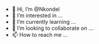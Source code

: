- 👋 Hi, I’m @Nkondel
- 👀 I’m interested in ...
- 🌱 I’m currently learning ...
- 💞️ I’m looking to collaborate on ...
- 📫 How to reach me ...

<!---
Nkondel/Nkondel is a ✨ special ✨ repository because its `README.md` (this file) appears on your GitHub profile.
You can click the Preview link to take a look at your changes.
--->
